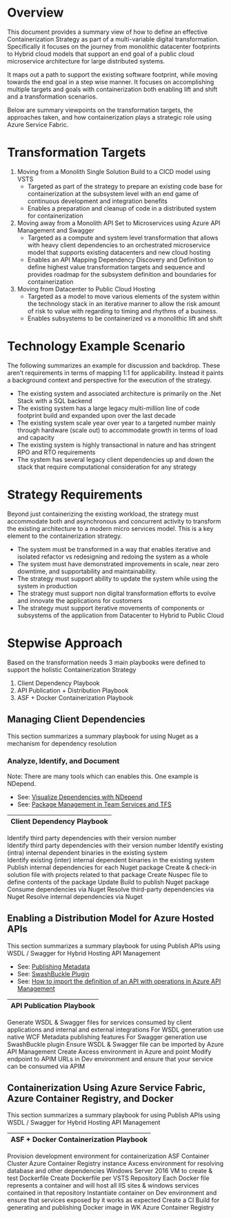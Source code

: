 <!---title: Dependency Strategies when Containerizing Monolithic Architectures on ASF
 | Microsoft Docs
description: Best Practices and Platform Ecosystem for Containerization During a Digital Transformation
services: FabricApplicationGateway
documentationcenter: dev-center-name
author: GitHub-alias-of-only-one-author
manager: manager-alias

ms.service: required
ms.devlang: may be required
ms.topic: article
ms.tgt_pltfrm: may be required
ms.workload: required
ms.date: 04/23/2017
ms.author: jason.hamilton@wolterskluwer.com;semicolon separates two or more aliases

--->
# Overview

This document provides a summary view of how to define an effective Containerization Strategy as part of a multi-variable digital transformation.  Specifically it focuses on the journey from monolithic datacenter footprints to Hybrid cloud models that support an end goal of a public cloud microservice architecture for large distributed systems.

It maps out a path to support the existing software footprint, while moving towards the end goal in a step wise manner.  It focuses on accomplishing multiple targets and goals with containerization both enabling lift and shift and a transformation scenarios.

Below are summary viewpoints on the transformation targets, the approaches taken, and how containerization plays a strategic role using Azure Service Fabric.

# Transformation Targets

1. Moving from a Monolith Single Solution Build to a CICD model using VSTS
    * Targeted as part of the strategy to prepare an existing code base for containerization at the subsystem level with an end game of continuous development and integration benefits
    * Enables a preparation and cleanup of code in a distributed system for containerization
2. Moving away from a Monolith API Set to Microservices using Azure API Management and Swagger
    * Targeted as a compute and system level transformation that allows with heavy client dependencies to an orchestrated microservice model that supports existing datacenters and new cloud hosting
    * Enables an API Mapping Dependency Discovery and Definition to define highest value transformation targets and sequence and provides roadmap for the subsystem definition and boundaries for containerization
3. Moving from Datacenter to Public Cloud Hosting
    * Targeted as a model to move various elements of the system within the technology stack in an iterative manner to allow the risk amount of risk to value with regarding to timing and rhythms of a business.
    * Enables subsystems to be containerized vs a monolithic lift and shift


# Technology Example Scenario

The following summarizes an example for discussion and backdrop.  These aren’t requirements in terms of mapping 1:1 for applicability.  Instead it paints a background context and perspective for the execution of the strategy.

- The existing system and associated architecture is primarily on the .Net Stack with a SQL backend
- The existing system has a large legacy multi-million line of code footprint build and expanded upon over the last decade
- The existing system scale year over year to a targeted number mainly through hardware (scale out) to accommodate growth in terms of load and capacity
- The existing system is highly transactional in nature and has stringent RPO and RTO requirements
- The system has several legacy client dependencies up and down the stack that require computational consideration for any strategy

# Strategy Requirements

Beyond just containerizing the existing workload, the strategy must accommodate both and asynchronous and concurrent activity to transform the existing architecture to a modern micro services model.  This is a key element to the containerization strategy. 

- The system must be transformed in a way that enables iterative and isolated refactor vs redesigning and redoing the system as a whole 
- The system must have demonstrated improvements in scale, near zero downtime, and supportability and maintainability.
- The strategy must support ability to update the system while using the system in production
- The strategy must support non digital transformation efforts to evolve and innovate the applications for customers
- The strategy must support iterative movements of components or subsystems of the application from Datacenter to Hybrid to Public Cloud

# Stepwise Approach

Based on the transformation needs 3 main playbooks were defined to support the holistic Containerization Strategy
1. Client Dependency Playbook
2. API Publication + Distribution Playbook
3. ASF + Docker Containerization Playbook

## Managing Client Dependencies
This section summarizes a summary playbook for using Nuget as a mechanism for dependency resolution

### Analyze, Identify, and Document 
Note: There are many tools which can enables this.  One example is NDepend.

- See: [Visualize Dependencies with NDepend](http://www.simpleorientedarchitecture.com/visualize-dependencies-with-ndepend/)
- See: [Package Management in Team Services and TFS](https://www.visualstudio.com/en-us/docs/package/overview) 

Client Dependency Playbook  | 
------------- |
Identify third party dependencies with their version number                     
Identify third party dependencies with their version number
Identify existing (intra) internal dependent binaries in the existing system    
Identify existing (inter) internal dependent binaries in the existing system  
Publish internal dependencies for each Nuget package
Create & check-in solution file with projects related to that package
Create Nuspec file to define contents of the package 
Update Build to publish Nuget package
Consume dependencies via Nuget
Resolve third-party dependencies via Nuget
Resolve internal dependencies via Nuget  


## Enabling a Distribution Model for Azure Hosted APIs

This section summarizes a summary playbook for using Publish APIs using WSDL / Swagger for Hybrid Hosting API Management

- See: [Publishing Metadata](https://msdn.microsoft.com/en-us/library/aa751951(v=vs.110).aspx)
- See: [SwashBuckle Plugin](https://github.com/domaindrivendev/Swashbuckle)
- See: [How to import the definition of an API with operations in Azure API Management](https://docs.microsoft.com/en-us/azure/api-management/api-management-howto-import-api) 

API Publication Playbook  | 
------------- |
Generate WSDL & Swagger files for services consumed by client applications and internal and external integrations 
For WSDL generation use native WCF Metadata publishing features
For Swagger generation use SwashBuckle plugin 
Ensure WSDL & Swagger file can be imported by Azure API Management
Create Axcess environment in Azure and point
Modify endpoint to APIM URLs in Dev environment and ensure that your service can be consumed via APIM


## Containerization Using Azure Service Fabric, Azure Container Registry, and Docker

This section summarizes a summary playbook for using Publish APIs using WSDL / Swagger for Hybrid Hosting API Management

ASF + Docker Containerization Playbook  | 
------------- |
Provision development environment for containerization
ASF Container Cluster
Azure Container Registry instance
Axcess environment for resolving database and other dependencies
Windows Server 2016 VM to create & test Dockerfile
Create Dockerfile per VSTS Repository
Each Docker file represents a container and will host all IIS sites & windows services contained in that repository
Instantiate container on Dev environment and ensure that services exposed by it works as expected
Create a CI Build for generating and publishing Docker image in WK Azure Container Registry

